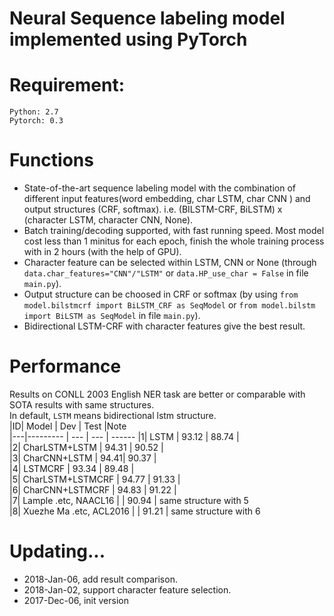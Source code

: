Neural Sequence labeling model implemented using PyTorch
======
Requirement:
======
	Python: 2.7   
	Pytorch: 0.3

Functions
========
* State-of-the-art sequence labeling model with the combination of different input features(word embedding, char LSTM, char CNN ) and output structures (CRF, softmax). i.e. (BILSTM-CRF, BiLSTM) x (character LSTM, character CNN, None).
* Batch training/decoding supported, with fast running speed. Most model cost less than 1 minitus for each epoch, finish the whole training process with in 2 hours (with the help of GPU).
* Character feature can be selected within LSTM, CNN or None (through `data.char_features="CNN"/"LSTM"` or `data.HP_use_char = False` in file `main.py`).
* Output structure can be choosed in CRF or softmax (by using `from model.bilstmcrf import BiLSTM_CRF as SeqModel` or `from model.bilstm import BiLSTM as SeqModel` in file `main.py`).
* Bidirectional LSTM-CRF with character features give the best result. 

Performance
=========
Results on CONLL 2003 English NER task are better or comparable with SOTA results with same structures.    
In default, `LSTM` means bidirectional lstm structure.    
|ID| Model | Dev | Test |Note   
|---|--------- | --- | --- | ------ 
|1| LSTM | 93.12 | 88.74 |   
|2| CharLSTM+LSTM | 94.31 | 90.52 |   
|3| CharCNN+LSTM |  94.41| 90.37 |   
|4| LSTMCRF |  93.34 | 89.48 |   
|5| CharLSTM+LSTMCRF | 94.77 | 91.33 |    
|6| CharCNN+LSTMCRF | 94.83 | 91.22 |    
|7| Lample .etc, NAACL16 | 	| 90.94 | same structure with 5   
|8| Xuezhe Ma .etc, ACL2016 | 	| 91.21 | same structure with 6   


Updating...
====
* 2018-Jan-06, add result comparison.
* 2018-Jan-02, support character feature selection. 
* 2017-Dec-06, init version

